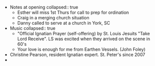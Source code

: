 - Notes at opening
  collapsed:: true
	- Esther will miss 1st Thurs for call to prep for ordination
	- Craig in a merging church situation
	- Danny called to serve at a church in York, SC
- Music
  collapsed:: true
	- "Official Ignatian Prayer (self-offering) by St. Louis Jesuits "Take Lord Receive". LS was excited when they arrived on the scene in 60's
	- Your love is enough for me from Earthen Vessels. (John Foley)
- Christine Pearson, resident Ignatian expert. St. Peter's since 2007
-